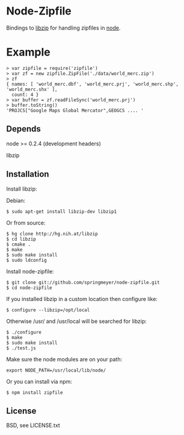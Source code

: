 
# Node-Zipfile
      
  Bindings to [libzip](http://nih.at/libzip/libzip.html) for handling zipfiles in [node](http://nodejs.org).


# Example

    > var zipfile = require('zipfile')
    > var zf = new zipfile.ZipFile('./data/world_merc.zip')
    > zf
    { names: [ 'world_merc.dbf', 'world_merc.prj', 'world_merc.shp', 'world_merc.shx' ],
      count: 4 }
    > var buffer = zf.readFileSync('world_merc.prj')
    > buffer.toString()
    'PROJCS["Google Maps Global Mercator",GEOGCS .... '


## Depends

  node >= 0.2.4 (development headers)
  
  libzip


## Installation

  Install libzip:
  
  Debian:
  
    $ sudo apt-get install libzip-dev libzip1
  
  Or from source:

    $ hg clone http://hg.nih.at/libzip
    $ cd libzip
    $ cmake .
    $ make
    $ sudo make install
    $ sudo ldconfig
  
  Install node-zipfile:
  
    $ git clone git://github.com/springmeyer/node-zipfile.git
    $ cd node-zipfile

  If you installed libzip in a custom location then configure like:
    
    $ configure --libzip=/opt/local

  Otherwise /usr/ and /usr/local will be searched for libzip:

    $ ./configure
    $ make
    $ sudo make install
    $ ./test.js

  
  Make sure the node modules are on your path:
  
    export NODE_PATH=/usr/local/lib/node/

  Or you can install via npm:
  
    $ npm install zipfile


## License

  BSD, see LICENSE.txt